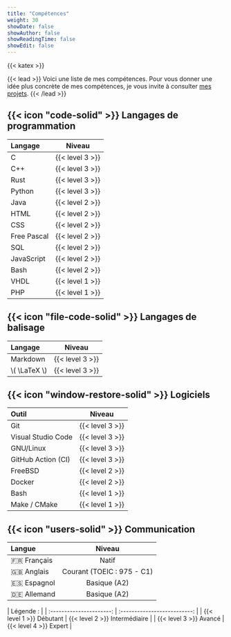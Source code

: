 ```yaml
---
title: "Compétences"
weight: 30
showDate: false
showAuthor: false
showReadingTime: false
showEdit: false
---
```


{{< katex >}}

{{< lead >}}
Voici une liste de mes compétences. Pour vous donner une idée plus concrète de mes compétences, je vous invite à consulter [mes projets](/projects).
{{< /lead >}}

## {{< icon "code-solid" >}} Langages de programmation


| Langage     |      Niveau     |
| :---------- | :-------------: |
| C           | {{< level 3 >}} |
| C++         | {{< level 3 >}} |
| Rust        | {{< level 3 >}} |
| Python      | {{< level 3 >}} |
| Java        | {{< level 2 >}} |
| HTML        | {{< level 2 >}} |
| CSS         | {{< level 2 >}} |
| Free Pascal | {{< level 2 >}} |
| SQL         | {{< level 2 >}} |
| JavaScript  | {{< level 2 >}} |
| Bash        | {{< level 2 >}} |
| VHDL        | {{< level 1 >}} |
| PHP         | {{< level 1 >}} |

## {{< icon "file-code-solid" >}} Langages de balisage

| Langage       |      Niveau     |
| :------------- | :-------------: |
| Markdown       | {{< level 3 >}} |
| \\( \LaTeX \\) | {{< level 3 >}} |

## {{< icon "window-restore-solid" >}} Logiciels

| Outil               |      Niveau     |
| :----------------- | :-------------: |
| Git                | {{< level 3 >}} |
| Visual Studio Code | {{< level 3 >}} |
| GNU/Linux          | {{< level 3 >}} |
| GitHub Action (CI) | {{< level 3 >}} |
| FreeBSD            | {{< level 2 >}} |
| Docker             | {{< level 2 >}} |
| Bash               | {{< level 1 >}} |
| Make / CMake       | {{< level 1 >}} |

## {{< icon "users-solid" >}} Communication

| Langue     |    Niveau    |
| :----------- | :---------: |
| :fr: Français  |   Natif    |
| :uk: Anglais | Courant (TOEIC : 975 - C1) |
| :es: Espagnol | Basique (A2)  |
| :de: Allemand  | Basique  (A2) |


|         Légende :         |
| :----------------------: | :--------------------------: |
| {{< level 1 >}} Débutant | {{< level 2 >}} Intermédiaire |
| {{< level 3 >}} Avancé |    {{< level 4 >}} Expert    |